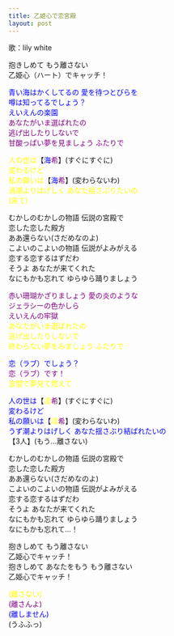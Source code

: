 ```yaml
---
title: 乙姫心で恋宮殿
layout: post
---
```

歌：lily white

<p>抱きしめて もう離さない<br />
乙姫心（ハート）でキャッチ！</p>

<p><font color="blue">青い海はかくしてるの 愛を待つとびらを<br />
噂は知ってるでしょう？<br />
えいえんの楽園</font><br />
<font color="purple">あなたがいま選ばれたの<br />
逃げ出したりしないで<br />
甘酸っぱい夢を見ましょう ふたりで</font></p>

<p><font color="yellow">人の世は</font>【<font color="blue">海</font><font color="purple">希</font>】(すぐにすぐに)<br />
<font color="yellow">変わるけど</font><br />
<font color="yellow">私の願いは</font>【<font color="blue">海</font><font color="purple">希</font>】(変わらないわ)<br />
<font color="yellow">渦潮よりはげしく あなた揺さぶりたいの<br />
(来て)</font></p>

<p>むかしのむかしの物語 伝説の宮殿で<br />
恋した恋した殿方<br />
ああ還らない(さだめなのよ)<br />
こよいのこよいの物語 伝説がよみがえる<br />
恋する恋するはずだわ<br />
そうよ あなたが来てくれた<br />
なにもかも忘れて ゆらゆら踊りましょう</p>

<p><font color="purple">赤い珊瑚かざりましょう 愛の炎のような<br />
ジェラシーの色かしら<br />
えいえんの牢獄</font><br />
<font color="yellow">あなたがいま選ばれたの<br />
逃げ出したりしないで<br />
終わらない夢をみましょう ふたりで</font></p>

<p><font color="blue">恋（ラブ）でしょう？</font><br />
<font color="purple">恋（ラブ）です！</font><br />
<font color="yellow">波間で夢見て燃えて</font></p>

<p><font color="blue">人の世は</font>【<font color="yellow">凛</font><font color="purple">希</font>】(すぐにすぐに)<br />
<font color="blue">変わるけど</font><br />
<font color="blue">私の願いは</font>【<font color="yellow">凛</font><font color="purple">希</font>】(変わらないわ)<br />
<font color="blue">うず潮よりはげしく あなた揺さぶり結ばれたいの</font><br />
【3人】(もう…離さない)</p>

<p>むかしのむかしの物語 伝説の宮殿で<br />
恋した恋した殿方<br />
ああ還らない(さだめなのよ)<br />
こよいのこよいの物語 伝説がよみがえる<br />
恋する恋するはずだわ<br />
そうよ あなたが来てくれた<br />
なにもかも忘れて ゆらゆら踊りましょう<br />
なにもかも忘れて…！</p>

<p>抱きしめて もう離さない<br />
乙姫心でキャッチ！<br />
抱きしめて あなたをもう もう離さない<br />
乙姫心でキャッチ！</p>

<p><font color="yellow">(離さない)</font><br />
<font color="purple">(離さんよ)</font><br />
<font color="blue">(離しません)</font><br />
(うふふっ)</p>